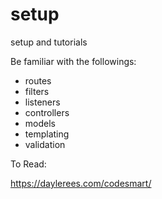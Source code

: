 # setup
setup and tutorials

Be familiar with the followings:

- routes
- filters
- listeners
- controllers
- models
- templating
- validation


To Read:

https://daylerees.com/codesmart/
